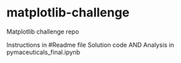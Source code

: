 # matplotlib-challenge
Matplotlib challenge repo

Instructions in #Readme file
Solution code AND Analysis in pymaceuticals_final.ipynb
